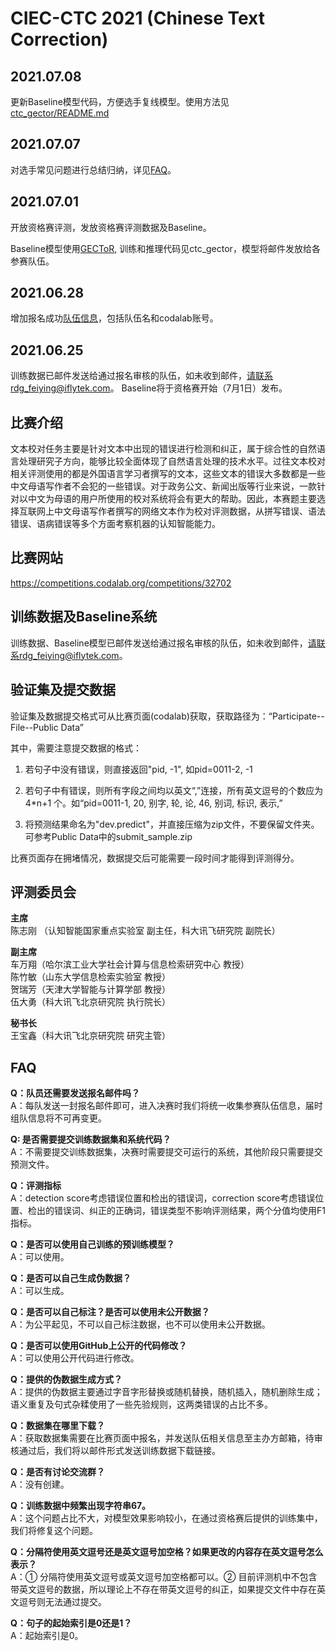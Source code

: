 # CIEC-CTC 2021 (Chinese Text Correction)

## 2021.07.08
更新Baseline模型代码，方便选手复线模型。使用方法见[ctc_gector/README.md](https://github.com/destwang/CTC2021/blob/main/ctc_gector/README.md)

## 2021.07.07
对选手常见问题进行总结归纳，详见[FAQ](#FAQ)。

## 2021.07.01
开放资格赛评测，发放资格赛评测数据及Baseline。

Baseline模型使用[GECToR](https://github.com/grammarly/gector), 训练和推理代码见ctc_gector，模型将邮件发放给各参赛队伍。

## 2021.06.28
增加报名成功[队伍信息](https://github.com/destwang/CTC2021/blob/main/team_info.md)，包括队伍名和codalab账号。

## 2021.06.25
训练数据已邮件发送给通过报名审核的队伍，如未收到邮件，请联系rdg_feiying@iflytek.com。
Baseline将于资格赛开始（7月1日）发布。

## 比赛介绍
文本校对任务主要是针对文本中出现的错误进行检测和纠正，属于综合性的自然语言处理研究子方向，能够比较全面体现了自然语言处理的技术水平。过往文本校对相关评测使用的都是外国语言学习者撰写的文本，这些文本的错误大多数都是一些中文母语写作者不会犯的一些错误。对于政务公文、新闻出版等行业来说，一款针对以中文为母语的用户所使用的校对系统将会有更大的帮助。因此，本赛题主要选择互联网上中文母语写作者撰写的网络文本作为校对评测数据，从拼写错误、语法错误、语病错误等多个方面考察机器的认知智能能力。

## 比赛网站
https://competitions.codalab.org/competitions/32702

## 训练数据及Baseline系统
训练数据、Baseline模型已邮件发送给通过报名审核的队伍，如未收到邮件，请联系rdg_feiying@iflytek.com。

## 验证集及提交数据
验证集及数据提交格式可从比赛页面(codalab)获取，获取路径为：“Participate--File--Public Data”

其中，需要注意提交数据的格式：

1. 若句子中没有错误，则直接返回"pid, -1", 如pid=0011-2, -1

2. 若句子中有错误，则所有字段之间均以英文“,”连接，所有英文逗号的个数应为 4*n+1 个。如“pid=0011-1, 20, 别字, 轮, 论, 46, 别词, 标识, 表示,”

3. 将预测结果命名为"dev.predict"，并直接压缩为zip文件，不要保留文件夹。可参考Public Data中的submit_sample.zip

比赛页面存在拥堵情况，数据提交后可能需要一段时间才能得到评测得分。


## 评测委员会

**主席**  
陈志刚 （认知智能国家重点实验室 副主任，科大讯飞研究院 副院长）

**副主席**  
车万翔（哈尔滨工业大学社会计算与信息检索研究中心 教授）  
陈竹敏（山东大学信息检索实验室 教授）  
贺瑞芳（天津大学智能与计算学部 教授）  
伍大勇（科大讯飞北京研究院 执行院长）  

**秘书长**  
王宝鑫（科大讯飞北京研究院 研究主管）

## <span id="FAQ">FAQ</span>
**Q：队员还需要发送报名邮件吗？**  
A：每队发送一封报名邮件即可，进入决赛时我们将统一收集参赛队伍信息，届时组队信息将不可再变更。

**Q: 是否需要提交训练数据集和系统代码？**  
A：不需要提交训练数据集，决赛时需要提交可运行的系统，其他阶段只需要提交预测文件。

**Q：评测指标**  
A：detection score考虑错误位置和检出的错误词，correction score考虑错误位置、检出的错误词、纠正的正确词，错误类型不影响评测结果，两个分值均使用F1指标。

**Q：是否可以使用自己训练的预训练模型？**  
A：可以使用。

**Q：是否可以自己生成伪数据？**  
A：可以生成。

**Q：是否可以自己标注？是否可以使用未公开数据？**  
A：为公平起见，不可以自己标注数据，也不可以使用未公开数据。

**Q：是否可以使用GitHub上公开的代码修改？**  
A：可以使用公开代码进行修改。

**Q：提供的伪数据生成方式？**  
A：提供的伪数据主要通过字音字形替换或随机替换，随机插入，随机删除生成；语义重复及句式杂糅使用了一些先验规则，这两类错误的占比不多。

**Q：数据集在哪里下载？**  
A：获取数据集需要在比赛页面中报名，并发送队伍相关信息至主办方邮箱，待审核通过后，我们将以邮件形式发送训练数据下载链接。

**Q：是否有讨论交流群？**  
A：没有创建。

**Q：训练数据中频繁出现字符串67。**  
A：这个问题占比不大，对模型效果影响较小，在通过资格赛后提供的训练集中，我们将修复这个问题。

**Q：分隔符使用英文逗号还是英文逗号加空格？如果更改的内容存在英文逗号怎么表示？**  
A：① 分隔符使用英文逗号或英文逗号加空格都可以。② 目前评测机中不包含带英文逗号的数据，所以理论上不存在带英文逗号的纠正，如果提交文件中存在英文逗号则无法通过提交。

**Q：句子的起始索引是0还是1？**  
A：起始索引是0。
